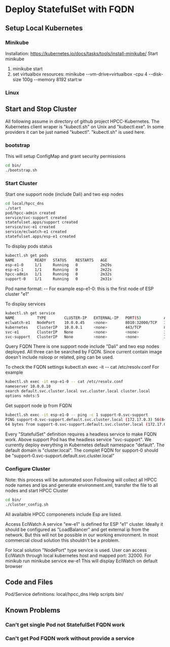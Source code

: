 # Deploy StatefulSet with FQDN

## Setup Local Kubernetes

### Minikube

Installation: https://kubernetes.io/docs/tasks/tools/install-minikube/
Start minikube
  1) minikube start
  2) set virtualbox resources:
     minikube --vm-drive=virtualbox -cpu 4 --disk-size 100g --memory 8192 start:w


### Linux


## Start and Stop Cluster
All following assume in directory of github project HPCC-Kubernetes.
The Kubernetes client wraper is "kubectl.sh" on Unix and "kubectl.exe". In some providers it can be just named "kubectl". "kubectl.sh" is used here.

### bootstrap
This will setup ConfigMap and grant security permissions
```sh
cd bin/
./bootstrap.sh
```

### Start Cluster
Start one support node (include Dali) and two esp nodes
```sh
cd local/hpcc_dns
./start
pod/hpcc-admin created
service/svc-support created
statefulset.apps/support created
service/svc-e1 created
service/eclwatch-e1 created
statefulset.apps/esp-e1 created
```

To display pods status
```sh
kubectl.sh get pods
NAME         READY   STATUS    RESTARTS   AGE
esp-e1-0     1/1     Running   0          2m29s
esp-e1-1     1/1     Running   0          2m22s
hpcc-admin   1/1     Running   0          2m32s
support-0    1/1     Running   0          2m31s

```

Pod name format: <HPCC comp>-<cluster name>-<optional ordinal index>
For example esp-e1-0: this is the first node of ESP cluster "e1"

To display services
```sh
kubectl.sh get service
NAME          TYPE        CLUSTER-IP   EXTERNAL-IP   PORT(S)          AGE
eclwatch-e1   NodePort    10.0.0.45    <none>        8010:32000/TCP   3m50s
kubernetes    ClusterIP   10.0.0.1     <none>        443/TCP          8h
svc-e1        ClusterIP   None         <none>        <none>           3m51s
svc-support   ClusterIP   None         <none>        <none>           3m53s

```

Query FQDN
There is one support node include "Dali" and two esp nodes deployed. All three can be searched by FQDN. Since current contain image doesn't include nsloop or related, ping can be used.

To check the FQDN settings
kubectl.sh exec -it <pod name> -- cat /etc/resolv.conf
For example
```sh
kubectl.sh exec -it esp-e1-0 -- cat /etc/resolv.conf
nameserver 10.0.0.10
search default.svc.cluster.local svc.cluster.local cluster.local
options ndots:5
```

Get support node ip from FQDN
```sh
kubectl.sh exec -it esp-e1-0 -- ping -c 1 support-0.svc-support
PING support-0.svc-support.default.svc.cluster.local (172.17.0.3) 56(84) bytes of data.
64 bytes from support-0.svc-support.default.svc.cluster.local (172.17.0.3): icmp_seq=1 ttl=64 time=0.073 ms
```
Every "StatefulSet" definition requires a headless service to make FQDN work. Above support Pod has the headless service "svc-support".  We currently deploy everything in Kubernetes default namespace "default". The default domain is "cluster.local". The complet FQDN for support-0 should be "support-0.svc-support.default.svc.cluster.local"


### Configure Cluster
Note: this process will be automated soon
Following will collect all HPCC node names and ips and generate environment.xml, transfer the file to all nodes and start HPCC Cluster
```sh
cd bin/
./cluster_config.sh
```

All availalble HPCC componenets include Esp are listed.

Access EclWatch
A service "ew-e1" is defined for ESP "e1" cluster. Ideally it should be configured as "LoadBalancer" and get external ip from the network. But this will not be possible in our working environment. In most commercial cloud solution this shouldn't be a problem.

For local solution "NodePort" type service is used.
User can access EclWatch through local kubernetes host and mapped port: 32000.
For minikub run
   minikube service ew-e1
This will display EclWatch on default browser

## Code and Files

Pod/Service definitions: local/hpcc_dns
Help scripts bin/

## Known Problems
### Can't get single Pod not StatefulSet FQDN work
### Can't get Pod FQDN work without provide a service
